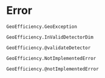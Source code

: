 # Error

```
GeoEfficiency.GeoException
```

```
GeoEfficiency.InValidDetectorDim
```

```
GeoEfficiency.@validateDetector
```

```
GeoEfficiency.NotImplementedError
```

```
GeoEfficiency.@notImplementedError

```
